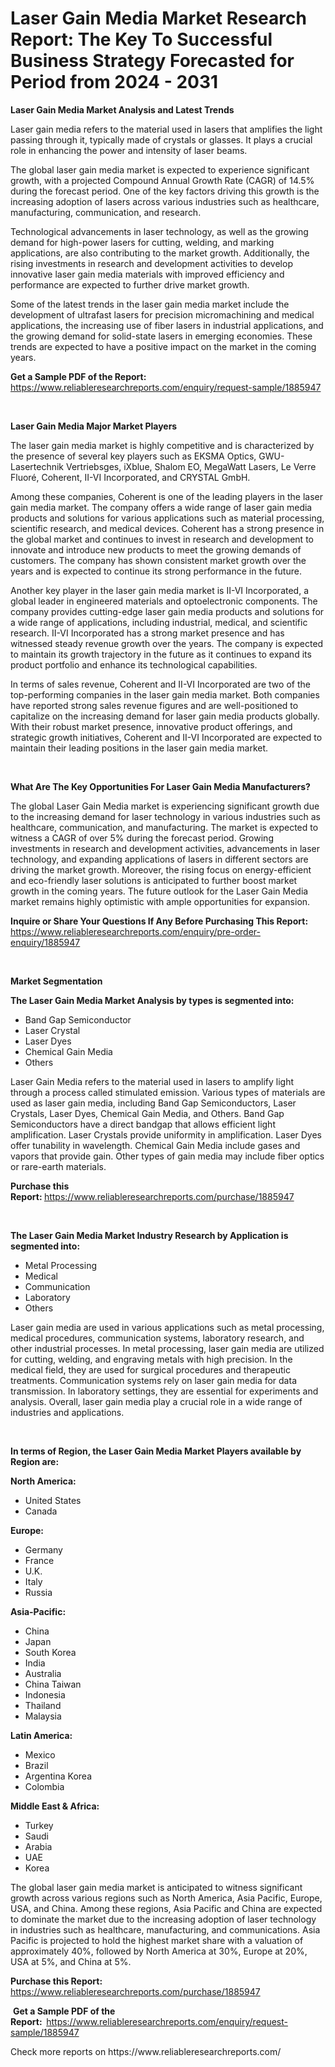 <p><h1>Laser Gain Media Market Research Report: The Key To Successful Business Strategy Forecasted for Period from 2024 - 2031</h1></p><p><strong>Laser Gain Media Market Analysis and Latest Trends</strong></p>
<p><p>Laser gain media refers to the material used in lasers that amplifies the light passing through it, typically made of crystals or glasses. It plays a crucial role in enhancing the power and intensity of laser beams.</p><p>The global laser gain media market is expected to experience significant growth, with a projected Compound Annual Growth Rate (CAGR) of 14.5% during the forecast period. One of the key factors driving this growth is the increasing adoption of lasers across various industries such as healthcare, manufacturing, communication, and research.</p><p>Technological advancements in laser technology, as well as the growing demand for high-power lasers for cutting, welding, and marking applications, are also contributing to the market growth. Additionally, the rising investments in research and development activities to develop innovative laser gain media materials with improved efficiency and performance are expected to further drive market growth.</p><p>Some of the latest trends in the laser gain media market include the development of ultrafast lasers for precision micromachining and medical applications, the increasing use of fiber lasers in industrial applications, and the growing demand for solid-state lasers in emerging economies. These trends are expected to have a positive impact on the market in the coming years.</p></p>
<p><strong>Get a Sample PDF of the Report:&nbsp;</strong> <a href="https://www.reliableresearchreports.com/enquiry/request-sample/1885947">https://www.reliableresearchreports.com/enquiry/request-sample/1885947</a></p>
<p>&nbsp;</p>
<p><strong>Laser Gain Media Major Market Players</strong></p>
<p><p>The laser gain media market is highly competitive and is characterized by the presence of several key players such as EKSMA Optics, GWU-Lasertechnik Vertriebsges, iXblue, Shalom EO, MegaWatt Lasers, Le Verre Fluoré, Coherent, II-VI Incorporated, and CRYSTAL GmbH.</p><p>Among these companies, Coherent is one of the leading players in the laser gain media market. The company offers a wide range of laser gain media products and solutions for various applications such as material processing, scientific research, and medical devices. Coherent has a strong presence in the global market and continues to invest in research and development to innovate and introduce new products to meet the growing demands of customers. The company has shown consistent market growth over the years and is expected to continue its strong performance in the future.</p><p>Another key player in the laser gain media market is II-VI Incorporated, a global leader in engineered materials and optoelectronic components. The company provides cutting-edge laser gain media products and solutions for a wide range of applications, including industrial, medical, and scientific research. II-VI Incorporated has a strong market presence and has witnessed steady revenue growth over the years. The company is expected to maintain its growth trajectory in the future as it continues to expand its product portfolio and enhance its technological capabilities.</p><p>In terms of sales revenue, Coherent and II-VI Incorporated are two of the top-performing companies in the laser gain media market. Both companies have reported strong sales revenue figures and are well-positioned to capitalize on the increasing demand for laser gain media products globally. With their robust market presence, innovative product offerings, and strategic growth initiatives, Coherent and II-VI Incorporated are expected to maintain their leading positions in the laser gain media market.</p></p>
<p>&nbsp;</p>
<p><strong>What Are The Key Opportunities For Laser Gain Media Manufacturers?</strong></p>
<p><p>The global Laser Gain Media market is experiencing significant growth due to the increasing demand for laser technology in various industries such as healthcare, communication, and manufacturing. The market is expected to witness a CAGR of over 5% during the forecast period. Growing investments in research and development activities, advancements in laser technology, and expanding applications of lasers in different sectors are driving the market growth. Moreover, the rising focus on energy-efficient and eco-friendly laser solutions is anticipated to further boost market growth in the coming years. The future outlook for the Laser Gain Media market remains highly optimistic with ample opportunities for expansion.</p></p>
<p><strong>Inquire or Share Your Questions If Any Before Purchasing This Report:</strong> <a href="https://www.reliableresearchreports.com/enquiry/pre-order-enquiry/1885947">https://www.reliableresearchreports.com/enquiry/pre-order-enquiry/1885947</a></p>
<p>&nbsp;</p>
<p><strong>Market Segmentation</strong></p>
<p><strong>The Laser Gain Media Market Analysis by types is segmented into:</strong></p>
<p><ul><li>Band Gap Semiconductor</li><li>Laser Crystal</li><li>Laser Dyes</li><li>Chemical Gain Media</li><li>Others</li></ul></p>
<p><p>Laser Gain Media refers to the material used in lasers to amplify light through a process called stimulated emission. Various types of materials are used as laser gain media, including Band Gap Semiconductors, Laser Crystals, Laser Dyes, Chemical Gain Media, and Others. Band Gap Semiconductors have a direct bandgap that allows efficient light amplification. Laser Crystals provide uniformity in amplification. Laser Dyes offer tunability in wavelength. Chemical Gain Media include gases and vapors that provide gain. Other types of gain media may include fiber optics or rare-earth materials.</p></p>
<p><strong>Purchase this Report:&nbsp;</strong><a href="https://www.reliableresearchreports.com/purchase/1885947">https://www.reliableresearchreports.com/purchase/1885947</a></p>
<p>&nbsp;</p>
<p><strong>The Laser Gain Media Market Industry Research by Application is segmented into:</strong></p>
<p><ul><li>Metal Processing</li><li>Medical</li><li>Communication</li><li>Laboratory</li><li>Others</li></ul></p>
<p><p>Laser gain media are used in various applications such as metal processing, medical procedures, communication systems, laboratory research, and other industrial processes. In metal processing, laser gain media are utilized for cutting, welding, and engraving metals with high precision. In the medical field, they are used for surgical procedures and therapeutic treatments. Communication systems rely on laser gain media for data transmission. In laboratory settings, they are essential for experiments and analysis. Overall, laser gain media play a crucial role in a wide range of industries and applications.</p></p>
<p>&nbsp;</p>
<p><strong>In terms of Region, the Laser Gain Media Market Players available by Region are:</strong></p>
<p>
    <p> <strong> North America: </strong>
        <ul>
            <li>United States</li>
            <li>Canada</li>
        </ul>
        </p> 
    <p> <strong> Europe: </strong>
        <ul>
            <li>Germany</li>
            <li>France</li>
            <li>U.K.</li>
            <li>Italy</li>
            <li>Russia</li>
        </ul>
        </p> 
    <p> <strong> Asia-Pacific: </strong>
        <ul>
            <li>China</li>
            <li>Japan</li>
            <li>South Korea</li>
            <li>India</li>
            <li>Australia</li>
            <li>China Taiwan</li>
            <li>Indonesia</li>
            <li>Thailand</li>
            <li>Malaysia</li>
        </ul>
        </p> 
    <p> <strong> Latin America: </strong>
        <ul>
            <li>Mexico</li>
            <li>Brazil</li>
            <li>Argentina Korea</li>
            <li>Colombia</li>
        </ul>
        </p> 
    <p> <strong> Middle East & Africa: </strong>
        <ul>
            <li>Turkey</li>
            <li>Saudi</li>
            <li>Arabia</li>
            <li>UAE</li>
            <li>Korea</li>
        </ul>
    </p>
    </p>
<p><p>The global laser gain media market is anticipated to witness significant growth across various regions such as North America, Asia Pacific, Europe, USA, and China. Among these regions, Asia Pacific and China are expected to dominate the market due to the increasing adoption of laser technology in industries such as healthcare, manufacturing, and communications. Asia Pacific is projected to hold the highest market share with a valuation of approximately 40%, followed by North America at 30%, Europe at 20%, USA at 5%, and China at 5%.</p></p>
<p><strong>Purchase this Report: </strong><a href="https://www.reliableresearchreports.com/purchase/1885947">https://www.reliableresearchreports.com/purchase/1885947</a></p>
<p>&nbsp;<strong>Get a Sample PDF of the Report:&nbsp;&nbsp;</strong><a href="https://www.reliableresearchreports.com/enquiry/request-sample/1885947">https://www.reliableresearchreports.com/enquiry/request-sample/1885947</a></p>
<p><strong></strong></p>
<p>Check more reports on https://www.reliableresearchreports.com/</p>
